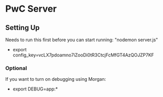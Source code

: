 # PwC Server

## Setting Up

Needs to run this first before you can start running: "nodemon server.js"

- export config_key=vcLX7pdoamno7iZooDi0tR3CtcjFcMfGT4AzQOJZP7KF

### Optional

If you want to turn on debugging using Morgan:

- export DEBUG=app:*
